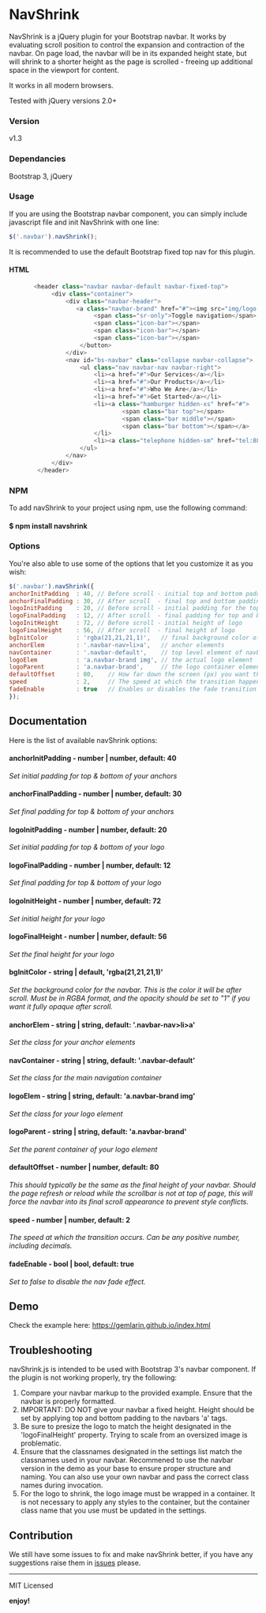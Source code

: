 # NavShrink

NavShrink is a jQuery plugin for your Bootstrap navbar. It works by evaluating scroll position to control the expansion and contraction of the navbar. On page load, the navbar will be in its expanded height state, but will shrink to a shorter height as the page is scrolled - freeing up additional space in the viewport for content.

It works in all modern browsers.

Tested with jQuery versions 2.0+

### Version
v1.3

### Dependancies

Bootstrap 3, jQuery

### Usage

If you are using the Bootstrap navbar component, you can simply include javascript file and init NavShrink with one line:

```javascript
$('.navbar').navShrink();
```

It is recommended to use the default Bootstrap fixed top nav for this plugin. 
#### HTML

```javascript
       <header class="navbar navbar-default navbar-fixed-top">
            <div class="container">
                <div class="navbar-header">
                   <a class="navbar-brand" href="#"><img src="img/logo.png" alt="logo"></a>
                        <span class="sr-only">Toggle navigation</span>
                        <span class="icon-bar"></span>
                        <span class="icon-bar"></span>
                        <span class="icon-bar"></span>
                    </button>
                </div>
                <nav id="bs-navbar" class="collapse navbar-collapse">
                    <ul class="nav navbar-nav navbar-right">
                        <li><a href="#">Our Services</a></li>
                        <li><a href="#">Our Products</a></li>
                        <li><a href="#">Who We Are</a></li>
                        <li><a href="#">Get Started</a></li>
                        <li><a class="hamburger hidden-xs" href="#">
                                <span class="bar top"></span>
                                <span class="bar middle"></span>
                                <span class="bar bottom"></span></a>
                        </li>
                        <li><a class="telephone hidden-sm" href="tel:8882225555"><i style="font-size:14px;padding-right:5px;" class="fa fa-phone hidden-lg hidden-md hidden-sm" aria-hidden="true"></i>888-222-5555</a></li>               
                    </ul>
                </nav>
            </div>
        </header>
```

### NPM
To add navShrink to your project using npm, use the following command:
#### $ npm install navshrink

### Options

You're also able to use some of the options that let you customize it as you wish:

```javascript
$('.navbar').navShrink({
anchorInitPadding  : 40, // Before scroll - initial top and bottom padding for your anchors
anchorFinalPadding : 30, // After scroll  - final top and bottom padding for your anchors
logoInitPadding    : 20, // Before scroll - initial padding for the top and bottom of logo
logoFinalPadding   : 12, // After scroll  - final padding for top and bottom of logo
logoInitHeight     : 72, // Before scroll - initial height of logo
logoFinalHeight    : 56, // After scroll  - final height of logo
bgInitColor        : 'rgba(21,21,21,1)',   // final background color of nav navbar. MUST be in RGBA with an opacity of 1.
anchorElem         : '.navbar-nav>li>a',   // anchor elements
navContainer       : '.navbar-default',    // top level element of navbar
logoElem           : 'a.navbar-brand img', // the actual logo element
logoParent         : 'a.navbar-brand',     // the logo container element
defaultOffset      : 80,    // How far down the screen (px) you want the trigger the on reload behavior
speed              : 2,     // The speed at which the transition happens. Higher numbers means faster trasition. 
fadeEnable         : true   // Enables or disables the fade transition effect on the navbar
});

```

## Documentation

Here is the list of available navShrink options:

#### anchorInitPadding - number | number, default: 40

_Set initial padding for top & bottom of your anchors_


#### anchorFinalPadding - number | number, default: 30

_Set final padding for top & bottom of your anchors_


#### logoInitPadding - number | number, default: 20

_Set initial padding for top & bottom of your logo_


#### logoFinalPadding  - number | number, default: 12

_Set final padding for top & bottom of your logo_


#### logoInitHeight - number | number, default: 72

_Set initial height for your logo_


#### logoFinalHeight - number | number, default: 56

_Set the final height for your logo_


#### bgInitColor  - string | default, 'rgba(21,21,21,1)'

_Set the background color for the navbar. This is the color it will be after scroll. Must be in RGBA format, and the opacity should be set to "1" if you want it fully opaque after scroll._


#### anchorElem  - string | string, default: '.navbar-nav>li>a'

_Set the class for your anchor elements_


#### navContainer  - string | string, default: '.navbar-default'

_Set the class for the main navigation container_


#### logoElem - string | string, default: 'a.navbar-brand img'

_Set the class for your logo element_


#### logoParent - string | string, default: 'a.navbar-brand'

_Set the parent container of your logo element_


#### defaultOffset - number | number, default: 80

_This should typically be the same as the final height of your navbar. Should the page refresh or reload while the scrollbar is not at top of page, this will force the navbar into its final scroll appearance to prevent style conflicts._


#### speed - number | number, default: 2

_The speed at which the transition occurs. Can be any positive number, including decimals._


#### fadeEnable - bool | bool, default: true

_Set to false to disable the nav fade effect._


## Demo

Check the example here: https://gemlarin.github.io/index.html

## Troubleshooting

navShrink.js is intended to be used with Bootstrap 3's navbar component. If the plugin is not working properly, try the following:

1. Compare your navbar markup to the provided example. Ensure that the navbar is properly formatted.
2. IMPORTANT: DO NOT give your navbar a fixed height.  Height should be set by applying top and bottom padding to the navbars 'a' tags.
3. Be sure to presize the logo to match the height designated in the 'logoFinalHeight' property. Trying to scale from an oversized image is problematic.
4. Ensure that the classnames designated in the settings list match the classnames used in your navbar. Recommened to use the navbar version in the demo as your base to ensure proper structure and naming. You can also use your own navbar and pass the correct class names during invocation.
5. For the logo to shrink, the logo image must be wrapped in a container. It is not necessary to apply any styles to the container, but the container class name that you use must be updated in the settings.

## Contribution

We still have some issues to fix and make navShrink better, if you have any suggestions raise them in [issues](https://github.com/gemlarin/shrinkNav/issues) please.

---

MIT Licensed

**enjoy!**
